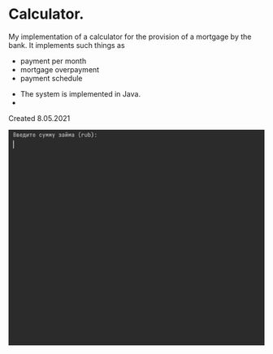 
# Calculator.
My implementation of a calculator for the provision of a mortgage by the bank. It implements such things as
- payment per month
- mortgage overpayment
- payment schedule

+ The system is implemented in Java.
+ 
Created 8.05.2021




![Alt Text](files/calc.gif)
